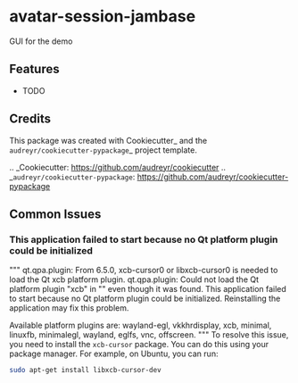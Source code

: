 
avatar-session-jambase
======================






GUI for the demo



Features
--------

* TODO

Credits
-------

This package was created with Cookiecutter_ and the `audreyr/cookiecutter-pypackage`_ project template.

.. _Cookiecutter: https://github.com/audreyr/cookiecutter
.. _`audreyr/cookiecutter-pypackage`: https://github.com/audreyr/cookiecutter-pypackage

## Common Issues
### This application failed to start because no Qt platform plugin could be initialized
"""
qt.qpa.plugin: From 6.5.0, xcb-cursor0 or libxcb-cursor0 is needed to load the Qt xcb platform plugin.
qt.qpa.plugin: Could not load the Qt platform plugin "xcb" in "" even though it was found.
This application failed to start because no Qt platform plugin could be initialized. Reinstalling the application may fix this problem.

Available platform plugins are: wayland-egl, vkkhrdisplay, xcb, minimal, linuxfb, minimalegl, wayland, eglfs, vnc, offscreen.
"""
To resolve this issue, you need to install the `xcb-cursor` package. You can do this using your package manager. For example, on Ubuntu, you can run:

```bash
sudo apt-get install libxcb-cursor-dev
```